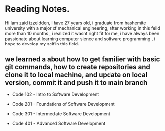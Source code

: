 # Reading Notes.

Hi Iam zaid izzeldden, i have 27 years old, i graduate from hashemite university with a major of mechanical engineering, after working in this feild more than 10 months , i realized it wasnt right fit for me, i have always been passionate about learning computer sience and software programming , i hope to develop my self in this field. 

 we learned a about how to get familier with basic git commands,
how to create repositories and clone it to local machine, and update on local version, commit it and push it to main branch  
---
-  Code 102 - Intro to Software Development
+  Code 201 - Foundations of Software Development
*  Code 301 - Intermediate Software Development
-  Code 401 - Advanced Software Development